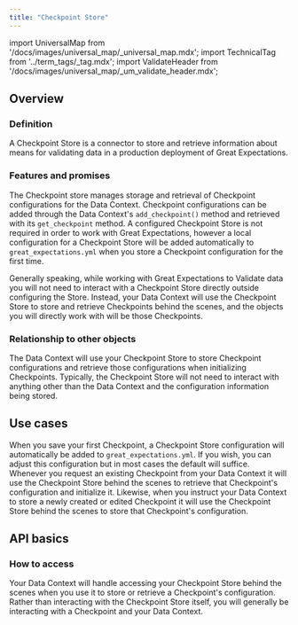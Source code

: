 ```yaml
---
title: "Checkpoint Store"
---
```

import UniversalMap from '/docs/images/universal_map/_universal_map.mdx';
import TechnicalTag from '../term_tags/_tag.mdx';
import ValidateHeader from '/docs/images/universal_map/_um_validate_header.mdx';


<UniversalMap setup='active' connect='inactive' create='inactive' validate='active'/> 

## Overview

### Definition

A Checkpoint Store is a connector to store and retrieve information about means for validating data in a production deployment of Great Expectations.

### Features and promises

The Checkpoint store manages storage and retrieval of Checkpoint configurations for the Data Context.  Checkpoint configurations can be added through the Data Context's `add_checkpoint()` method and retrieved with its `get_checkpoint` method. A configured Checkpoint Store is not required in order to work with Great Expectations, however a local configuration for a Checkpoint Store will be added automatically to `great_expectations.yml` when you store a Checkpoint configuration for the first time.

Generally speaking, while working with Great Expectations to Validate data you will not need to interact with a Checkpoint Store directly outside configuring the Store.  Instead, your Data Context will use the Checkpoint Store to store and retrieve Checkpoints behind the scenes, and the objects you will directly work with will be those Checkpoints.

### Relationship to other objects

The Data Context will use your Checkpoint Store to store Checkpoint configurations and retrieve those configurations when initializing Checkpoints.  Typically, the Checkpoint Store will not need to interact with anything other than the Data Context and the configuration information being stored.

## Use cases

<ValidateHeader/>

When you save your first Checkpoint, a Checkpoint Store configuration will automatically be added to `great_expectations.yml`.  If you wish, you can adjust this configuration but in most cases the default will suffice.  Whenever you request an existing Checkpoint from your Data Context it will use the Checkpoint Store behind the scenes to retrieve that Checkpoint's configuration and initialize it.  Likewise, when you instruct your Data Context to store a newly created or edited Checkpoint it will use the Checkpoint Store behind the scenes to store that Checkpoint's configuration.

## API basics

### How to access

Your Data Context will handle accessing your Checkpoint Store behind the scenes when you use it to store or retrieve a Checkpoint's configuration.  Rather than interacting with the Checkpoint Store itself, you will generally be interacting with a Checkpoint and your Data Context.


